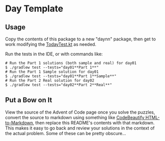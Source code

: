 # Day Template

## Usage
Copy the contents of this package to a new "daynn" package, then get to work modifying the [TodayTest.kt](TodayTest.kt) as needed.

Run the tests in the IDE, or with commands like:
```shell
# Run the Part 1 solutions (both sample and real) for day01
$ ./gradlew test --tests="day01**Part 1**"
# Run the Part 1 Sample solution for day01
$ ./gradlew test --tests="day01**Part 1**Sample**"
# Run the Part 2 Real solution for day02
$ ./gradlew test --tests="day02**Part 2**Real**"
```

## Put a Bow on It
View the source of the Advent of Code page once you solve the puzzles, 
convert the source to markdown using something like [CodeBeautify HTML-to-Markdown](https://codebeautify.org/html-to-markdown),
then replace this README's contents with that markdown. This makes it easy to go back and review your solutions in the context of the actual problem. Some of these can be pretty obscure...